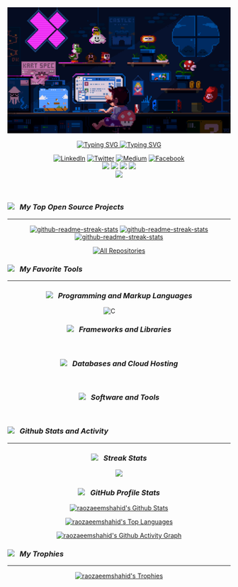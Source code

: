 <img src="./assets/ezgif.com-gif-maker.gif" alt="banner">
 
   
<p align="center">
  <a href="https://github.com/raozaeemshahid">
    <img src="https://readme-typing-svg.demolab.com?font=Fira+Code&size=25&pause=1000&center=true&repeat=false&width=435&lines=Rao+Zaeem+Shahid" alt="Typing SVG" />
  </a>
  <a href="https://github.com/raozaeemshahid">
    <img src="https://readme-typing-svg.demolab.com?font=Fira+Code&size=20&pause=1000&center=true&width=435&lines=Full+Stack+Developer" alt="Typing SVG" />
  </a>
</p>
<!-- Social icons section -->
<p align="center">
  <a href="https://www.linkedin.com/in/raozaeemshahid/"><img  alt="LinkedIn" title="LinkedIn" src="https://img.shields.io/badge/linkedin-%230077B5.svg?style=for-the-badge&logo=linkedin&logoColor=white"/></a>
  <a href="https://twitter.com/raozaeemshahid"><img  alt="Twitter" title="Twitter" src="https://img.shields.io/badge/Twitter-%231DA1F2.svg?style=for-the-badge&logo=Twitter&logoColor=white"/></a>
  <a href="https://medium.com/@raozaeemshahid"><img  alt="Medium" title="Medium" src="https://img.shields.io/badge/Medium-12100E?style=for-the-badge&logo=medium&logoColor=white"/></a>
  <a href="https://www.facebook.com/raozaeemshahid/"><img  alt="Facebook" title="Facebook" src="https://img.shields.io/badge/Facebook-%231877F2.svg?style=for-the-badge&logo=Facebook&logoColor=white"/></a>
  <br/>
    <a href="https://www.hackerrank.com/raozaeemshahid"><img src="https://img.shields.io/badge/-Hackerrank-2EC866?style=for-the-badge&logo=HackerRank&logoColor=white" /></a> 
    <a href="https://leetcode.com/raozaeemshahid/"><img src="https://img.shields.io/badge/LeetCode-000000?style=for-the-badge&logo=LeetCode&logoColor=#d16c06" /></a> 
    <a href="https://www.quora.com/profile/Rao-Zaeem-Shahid"><img src="https://img.shields.io/badge/Quora-%23B92B27.svg?style=for-the-badge&logo=Quora&logoColor=white" /></a> 
    <a href="https://stackoverflow.com/users/12169302/rao-zaeem-shahid"><img src="https://img.shields.io/badge/-Stackoverflow-FE7A16?style=for-the-badge&logo=stack-overflow&logoColor=white" /></a> 
    <br />
    <a href="https://www.youtube.com/@raozaeemshahid"><img src="https://img.shields.io/badge/YouTube-%23FF0000.svg?style=for-the-badge&logo=YouTube&logoColor=white" /></a> 
</p>

<br/>

**_<h3><img src="https://media.giphy.com/media/ES9cAJlcxblRESzOH1/giphy.gif" width="50px"> &nbsp; My Top Open Source Projects</h3>_**

<hr></hr>

<div align="center" >
  <p>
    <a href="https://github.com/raozaeemshahid/bilico"><img width="278" src="https://denvercoder1-github-readme-stats.vercel.app/api/pin/?username=raozaeemshahid&repo=bilico&theme=react&bg_color=1F222E&title_color=4E96FFFF&hide_border=true&icon_color=4e96ff&show_icons=false" alt="github-readme-streak-stats"></a>
    <a href="https://github.com/raozaeemshahid/typing-practice-webapp"><img width="278" src="https://denvercoder1-github-readme-stats.vercel.app/api/pin/?username=raozaeemshahid&repo=typing-practice-webapp&theme=react&bg_color=1F222E&title_color=4E96FFFF&hide_border=true&icon_color=4e96ff&show_icons=false" alt="github-readme-streak-stats"></a>
    <a href="https://github.com/raozaeemshahid/SoftC"><img width="278" src="https://denvercoder1-github-readme-stats.vercel.app/api/pin/?username=raozaeemshahid&repo=SoftC&theme=react&bg_color=1F222E&title_color=4E96FFFF&hide_border=true&icon_color=4e96ff&show_icons=false&showowner=true" alt="github-readme-streak-stats"></a>
  </p>

<a href="https://github.com/raozaeemshahid?tab=repositories&sort=stargazers"><img alt="All Repositories" title="All Repositories" src="https://custom-icon-badges.demolab.com/badge/-Click%20Here%20For%20All%20My%20Repos-1F222E?style=for-the-badge&logoColor=white&logo=repo"/></a>

</div>

**_<h3><img src="https://media2.giphy.com/media/QssGEmpkyEOhBCb7e1/giphy.gif?cid=ecf05e47a0n3gi1bfqntqmob8g9aid1oyj2wr3ds3mg700bl&rid=giphy.gif" width="50px"> &nbsp; My Favorite Tools </h3>_**

<hr></hr>

<div align="center" >

### **_<img src="https://media.giphy.com/media/IdyAQJVN2kVPNUrojM/giphy.gif" width="30px"> &nbsp; Programming and Markup Languages_**

  <p>
      <img alt="C" src="https://img.shields.io/badge/c-%2300599C.svg?style=for-the-badge&logo=c&logoColor=white">
      <img alt="" src="https://img.shields.io/badge/css3-%231572B6.svg?style=for-the-badge&logo=css3&logoColor=white">
      <img alt="" src="https://img.shields.io/badge/html5-%23E34F26.svg?style=for-the-badge&logo=html5&logoColor=white">
      <img alt="" src="https://img.shields.io/badge/javascript-%23323330.svg?style=for-the-badge&logo=javascript&logoColor=%23F7DF1E">
      <img alt="" src="https://img.shields.io/badge/markdown-%23000000.svg?style=for-the-badge&logo=markdown&logoColor=white">
      <img alt="" src="https://img.shields.io/badge/python-3670A0?style=for-the-badge&logo=python&logoColor=ffdd54">
      <img alt="" src="https://img.shields.io/badge/rust-%23000000.svg?style=for-the-badge&logo=rust&logoColor=white">
      <img alt="" src="https://img.shields.io/badge/typescript-%23007ACC.svg?style=for-the-badge&logo=typescript&logoColor=white">
      <img alt="" src="https://img.shields.io/badge/dart-%230175C2.svg?style=for-the-badge&logo=dart&logoColor=white">
      <img alt="" src="https://img.shields.io/badge/c++-%2300599C.svg?style=for-the-badge&logo=c%2B%2B&logoColor=white">
      <img alt="" src="https://img.shields.io/badge/php-%23777BB4.svg?style=for-the-badge&logo=php&logoColor=white">
      <img alt="" src="https://img.shields.io/badge/node.js-6DA55F?style=for-the-badge&logo=node.js&logoColor=white">
  </p>

### **_<img src="https://media.giphy.com/media/v1.Y2lkPTc5MGI3NjExcHhyMXl6ZDZwZTN6bnBidm43Z2Yxam8zZ2R6YTJzZHRweGN6ZXVzYyZlcD12MV9pbnRlcm5hbF9naWZfYnlfaWQmY3Q9cw/M3nwJpDEUxkCzVftCi/giphy.gif" width="30px"> &nbsp; Frameworks and Libraries_**

  <p>
      <img alt="" src="https://img.shields.io/badge/react-%2320232a.svg?style=for-the-badge&logo=react&logoColor=%2361DAFB">
      <img alt="" src="https://img.shields.io/badge/Prisma-3982CE?style=for-the-badge&logo=Prisma&logoColor=white">
      <img alt="" src="https://img.shields.io/badge/ESLint-4B3263?style=for-the-badge&logo=eslint&logoColor=white">
      <img alt="" src="https://img.shields.io/badge/webpack-%238DD6F9.svg?style=for-the-badge&logo=webpack&logoColor=black">
      <img alt="" src="https://img.shields.io/badge/vite-%23646CFF.svg?style=for-the-badge&logo=vite&logoColor=white">
      <img alt="" src="https://img.shields.io/badge/yarn-%232C8EBB.svg?style=for-the-badge&logo=yarn&logoColor=white">
      <img alt="" src="https://img.shields.io/badge/tailwindcss-%2338B2AC.svg?style=for-the-badge&logo=tailwind-css&logoColor=white">
      <img alt="" src="https://img.shields.io/badge/Socket.io-black?style=for-the-badge&logo=socket.io&badgeColor=010101">
      <img alt="" src="https://img.shields.io/badge/Semantic%20UI%20React-%2335BDB2.svg?style=for-the-badge&logo=SemanticUIReact&logoColor=white">
      <img alt="" src="https://img.shields.io/badge/styled--components-DB7093?style=for-the-badge&logo=styled-components&logoColor=white">
      <img alt="" src="https://img.shields.io/badge/redux-%23593d88.svg?style=for-the-badge&logo=redux&logoColor=white">
      <img alt="" src="https://img.shields.io/badge/-React%20Query-FF4154?style=for-the-badge&logo=react%20query&logoColor=white">
      <img alt="" src="https://img.shields.io/badge/React_Router-CA4245?style=for-the-badge&logo=react-router&logoColor=white">
      <img alt="" src="https://img.shields.io/badge/pnpm-%234a4a4a.svg?style=for-the-badge&logo=pnpm&logoColor=f69220">
      <img alt="" src="https://img.shields.io/badge/Next-black?style=for-the-badge&logo=next.js&logoColor=white">
      <img alt="" src="https://img.shields.io/badge/NPM-%23CB3837.svg?style=for-the-badge&logo=npm&logoColor=white">
      <img alt="" src="https://img.shields.io/badge/MUI-%230081CB.svg?style=for-the-badge&logo=mui&logoColor=white">
      <img alt="" src="https://img.shields.io/badge/JWT-black?style=for-the-badge&logo=JSON%20web%20tokens">
      <img alt="" src="https://img.shields.io/badge/express.js-%23404d59.svg?style=for-the-badge&logo=express&logoColor=%2361DAFB">
      <img alt="" src="https://img.shields.io/badge/Bun-%23000000.svg?style=for-the-badge&logo=bun&logoColor=white">
      <img alt="" src="https://img.shields.io/badge/chakra-%234ED1C5.svg?style=for-the-badge&logo=chakraui&logoColor=white">
      <img alt="" src="https://img.shields.io/badge/bootstrap-%238511FA.svg?style=for-the-badge&logo=bootstrap&logoColor=white">
  </p>

### **_<img src="https://media.giphy.com/media/jnDKffgCfGYOp6cMTK/giphy.gif" width="30px"> &nbsp; Databases and Cloud Hosting_**

  <p>
      <img alt="" src="https://img.shields.io/badge/vercel-%23000000.svg?style=for-the-badge&logo=vercel&logoColor=white">
      <img alt="" src="https://img.shields.io/badge/sqlite-%2307405e.svg?style=for-the-badge&logo=sqlite&logoColor=white">
      <img alt="" src="https://img.shields.io/badge/redis-%23DD0031.svg?style=for-the-badge&logo=redis&logoColor=white">
      <img alt="" src="https://img.shields.io/badge/planetscale-%23000000.svg?style=for-the-badge&logo=planetscale&logoColor=white">
      <img alt="" src="https://img.shields.io/badge/mysql-%2300f.svg?style=for-the-badge&logo=mysql&logoColor=white">
  </p>

### **_<img src="https://media.giphy.com/media/CAIgh8LKFbIciGx5Qe/giphy.gif" width="30px"> &nbsp; Software and Tools_**

  <p>
      <img alt="" src="https://img.shields.io/badge/Tails%20-56347C?&style=for-the-badge&logo=tails&logoColor=white">
      <img alt="" src="https://img.shields.io/badge/Ubuntu-E95420?style=for-the-badge&logo=ubuntu&logoColor=white">
      <img alt="" src="https://img.shields.io/badge/Linux-FCC624?style=for-the-badge&logo=linux&logoColor=black">
      <img alt="" src="https://img.shields.io/badge/Fedora-294172?style=for-the-badge&logo=fedora&logoColor=white">
      <img alt="" src="https://img.shields.io/badge/Arch%20Linux-1793D1?logo=arch-linux&logoColor=fff&style=for-the-badge">
      <img alt="" src="https://img.shields.io/badge/LibreOffice-%2318A303?style=for-the-badge&logo=LibreOffice&logoColor=white">
      <img alt="" src="https://img.shields.io/badge/Visual%20Studio%20Code-0078d7.svg?style=for-the-badge&logo=visual-studio-code&logoColor=white">
      <img alt="" src="https://img.shields.io/badge/VIM-%2311AB00.svg?style=for-the-badge&logo=vim&logoColor=white">
      <img alt="" src="https://img.shields.io/badge/NeoVim-%2357A143.svg?&style=for-the-badge&logo=neovim&logoColor=white">
      <img alt="" src="https://img.shields.io/badge/blender-%23F5792A.svg?style=for-the-badge&logo=blender&logoColor=white">
      <img alt="" src="https://img.shields.io/badge/Gimp-657D8B?style=for-the-badge&logo=gimp&logoColor=FFFFFF">
      <img alt="" src="https://img.shields.io/badge/git-%23F05033.svg?style=for-the-badge&logo=git&logoColor=white">
      <img alt="" src="https://img.shields.io/badge/github-%23121011.svg?style=for-the-badge&logo=github&logoColor=white">
      <img alt="" src="https://img.shields.io/badge/Postman-FF6C37?style=for-the-badge&logo=postman&logoColor=white">
  </p>
  
</div>

**_<h3><img src="https://media.giphy.com/media/KzJkzjggfGN5Py6nkT/giphy.gif" width="50px"> &nbsp; Github Stats and Activity</h3>_**

<hr></hr>

<div align="center" >

### **_<img src="https://media.giphy.com/media/KeUoFXwyzOksZrJ6D6/giphy.gif" width="30px"> &nbsp; Streak Stats_**

<img src="https://streak-stats.demolab.com?user=raozaeemshahid&theme=sunset-gradient&date_format=j%20M%5B%20Y%5D">

### **_<img src="https://media.giphy.com/media/Th4eDUkNM3BYRXnzQi/giphy.gif" width="40px"> &nbsp; GitHub Profile Stats_**

<a href="https://github.com/raozaeemshahid"><img alt="raozaeemshahid's Github Stats" src="https://denvercoder1-github-readme-stats.vercel.app/api/?username=raozaeemshahid&show_icons=true&include_all_commits=true&count_private=true&theme=react&hide_border=true&bg_color=1F222E&title_color=4E96FFFF&icon_color=F8D866" height="192px"/></a>
<br />

<a href="https://github.com/raozaeemshahid"><img alt="raozaeemshahid's Top Languages" src="https://denvercoder1-github-readme-stats.vercel.app/api/top-langs/?username=raozaeemshahid&langs_count=8&layout=compact&theme=react&hide_border=true&bg_color=1F222E&title_color=4E96FFFF&icon_color=F8D866&hide=Jupyter%20Notebook,Roff" height="192px"/></a>
<br/>

<a href="https://github.com/raozaeemshahid"><img alt="raozaeemshahid's Github Activity Graph" src="https://github-readme-activity-graph.vercel.app/graph?username=raozaeemshahid&bg_color=20222e&color=4e96ff&line=4783de&point=ffffff&area=true&hide_border=true" height="192px"/></a>
<br/>

</div>

**_<h3><img src="https://media.giphy.com/media/HwBlFQZFcAoUcPHZdX/giphy.gif" width="50px"> &nbsp; My Trophies</h3>_**

<hr></hr>

<div align="center" >
<a href="https://github.com/raozaeemshahid"><img alt="raozaeemshahid's Trophies" src="https://github-profile-trophy.vercel.app/?username=raozaeemshahid&theme=onedark" height="192px"/></a>

</div>
